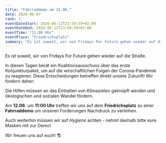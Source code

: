 ```yaml
---
title: "Fahrraddemo am 12.06."
date: 2020-06-07
rank: 1
eventDateStart: 2020-06-12T23:59:59+02:00
eventDateEnd: 2020-06-12T23:59:59+02:00
eventTime: "11:00 Uhr"
eventPlace: "Friedrichsplatz"
summary: "Es ist soweit, wir von Fridays For Future gehen wieder auf die Straße."
---
```


Es ist soweit, wir von Fridays For Future gehen wieder auf die Straße.  

In diesen Tagen berät ein Koalitionsausschuss über das erste Konjunkturpaket, um auf die wirschaftlichen Folgen der Corona-Pandemie zu reagieren. Diese Entscheidungen betreffen direkt unsere Zukunft! Wir fordern daher: 

Die Hilfen müssen an das Einhalten von Klimazielen geknüpft werden und ökologischen und sozialen Wandel fördern.

Am **12.06.** um **11:00 Uhr** treffen wir uns auf dem **Friedrichsplatz** zu einer **Fahrraddemo** um unseren Forderungen Nachdruck zu verleihen.

Auch weiterhin müssen wir auf *Hygiene* achten - nehmt deshalb bitte eure Masken mit zur Demo! 

Wir freuen uns auf euch! 🌎